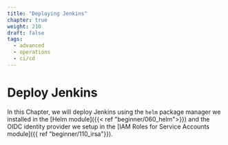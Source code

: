 ```yaml
---
title: "Deploying Jenkins"
chapter: true
weight: 210
draft: false
tags:
  - advanced
  - operations
  - ci/cd
---
```


# Deploy Jenkins

In this Chapter, we will deploy Jenkins using the `helm` package manager we
installed in the [Helm module]({{< ref "beginner/060_helm">}}) and the OIDC identity provider we setup in the [IAM Roles for Service Accounts module]({{ ref "beginner/110_irsa"}}).
